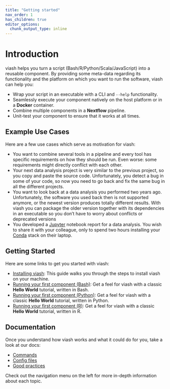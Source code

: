 ```yaml
---
title: "Getting started"
nav_order: 1
has_children: true
editor_options: 
  chunk_output_type: inline
---
```


# Introduction

<!-- TODO: What is viash if you would describe it in one or two sentences?
viash is a ... -->

viash helps you turn a script (Bash/R/Python/Scala/JavaScript) into a
reusable component. By providing some meta-data regarding its
functionality and the platform on which you want to run the software,
viash can help you:

-   Wrap your script in an executable with a CLI and `--help`
    functionality.
-   Seamlessly execute your component natively on the host platform or
    in a **Docker** container.
-   Combine multiple components in a **Nextflow** pipeline.
-   Unit-test your component to ensure that it works at all times.

## Example Use Cases

Here are a few use cases which serve as motivation for viash:

<!-- TODO: Rewrite use cases, the reason why viash helps in those situations should be crystal clear to someone that has never seen viash before, this part of the docs is presented before the installation after all. Ideally each of these should have "viash can help here by../In this case, viash can.../etc." -->

-   You want to combine several tools in a pipeline and every tool has
    specific requirements on how they should be run. Even worse: some
    requirements might directly conflict with each other.
-   Your next data analysis project is very similar to the previous
    project, so you copy and paste the source code. Unfortunately, you
    detect a bug in some of your code, so now you need to go back and
    fix the same bug in all the different projects.
-   You want to look back at a data analysis you performed two years
    ago. Unfortunately, the software you used back then is not supported
    anymore, or the newest version produces totally different results.
    With viash you can package the older version together with its
    dependencies in an executable so you don’t have to worry about
    conflicts or deprecated versions
-   You developed a [Jupyter](https://jupyter.org/) notebook report for
    a data analysis. You wish to share it with your colleague, only to
    spend two hours installing your [Conda](https://docs.conda.io/)
    stack on their laptop.

## Getting Started

Here are some links to get you started with viash:

-   [Installing viash](/getting_started/installation): This guide walks
    you through the steps to install viash on your machine.
-   [Running your first component
    (Bash)](/getting_started/hello_world_bash): Get a feel for viash
    with a classic **Hello World** tutorial, written in Bash.
-   [Running your first component
    (Python)](/getting_started/hello_world_python): Get a feel for viash
    with a classic **Hello World** tutorial, written in Python.
-   [Running your first component (R)](/getting_started/hello_world_r):
    Get a feel for viash with a classic **Hello World** tutorial,
    written in R.

## Documentation

Once you understand how viash works and what it could do for you, take a
look at our docs:

-   [Commands](/commands)
-   [Config files](/config)
-   [Good practices](/good_practices)

Check out the navigation menu on the left for more in-depth information
about each topic.
